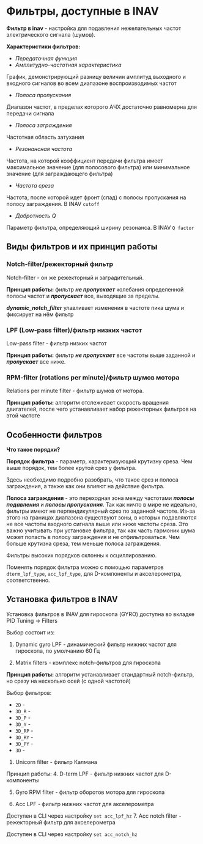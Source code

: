 # Фильтры, доступные в INAV

**Фильтр в inav** - настройка для подавления нежелательных частот электрического сигнала (шумов). 

**Характеристики фильтров:**
* _Передаточная функция_
* _Амплитудно-частотная характеристика_

График, демонстрирующий разницу величин амплитуд выходного и входного сигналов во всем диапазоне воспроизводимых частот
* _Полоса пропускания_

Диапазон частот, в пределах которого АЧХ достаточно равномерна для передачи сигнала
* _Полоса заграждения_

Частотная область затухания
* _Резонансная частота_ 

Частота, на которой коэффициент передачи фильтра имеет максимальное значение (для полосового фильтра) или минимальное значение (для заграждающего фильтра)
* _Частота среза_ 

Частота, после которой идет фронт (спад) с полосы пропускания на полосу заграждения. В INAV `cutoff`
* _Добротность Q_

Параметр фильтра, определяющий ширину резонанса. В INAV `Q factor`


## Виды фильтров и их принцип работы


### Notch-filter/режекторный фильтр
Notch-filter - он же режекторный и заградительный.

**Принцип работы:** фильтр ***не пропускает*** колебания определенной полосы частот и ***пропускает*** все, выходящие за пределы.

***dynamic_notch_filter*** улавливает изменения в частоте пика шума и фиксирует на нём фильтр

### LPF (Low-pass filter)/фильтр низких частот
Low-pass filter - фильтр низких частот

**Принцип работы:** фильтр ***не пропускает*** все частоты выше заданной и ***пропускает*** все ниже. 

### RPM-filter (rotations per minute)/фильтр шумов мотора

Relations per minute filter - фильтр шумов от мотора.

**Принцип работы:** алгоритм отслеживает скорость вращения двигателей, после чего устанавливает набор режекторных фильтров на этой частоте

## Особенности фильтров

**Что такое порядки?**

**Порядок фильтра** - параметр, характеризующий крутизну среза. Чем выше порядок, тем более крутой срез у фильтра.


Здесь необходимо подробно разобрать, что такое срез и полоса заграждения, а также как они влияют на действие фильтра. 

**Полоса заграждения** - это переходная зона между частотами ***полосы подавления*** и ***полосы пропускания***. Так как ничто в мире не идеально, фильтры имеют не перпендикулярный срез по заданной частоте. Из-за этого на границах диапазона существуют зоны, в которых подавляются не все частоты входного сигнала выше или ниже частоты среза. Это важно учитывать при установке фильтра, так как часть гармоник шума может попасть в полосу заграждения и не отфильтроваться. Чем больше крутизна среза, тем меньше полоса заграждения.

Фильтры высоких порядков склонны к осциллированию.

Поменять порядок фильтра можно с помощью параметров `dterm_lpf_type`, `acc_lpf_type`, для D-компоненты и акселерометра, соответственно.

## Установка фильтров в INAV

Установка фильтров в INAV для гироскопа (GYRO) доступна во вкладке PID Tuning -> Filters


Выбор состоит из:

1. Dynamic gyro LPF - динамический фильтр нижних частот для гироскопа, по умолчанию 60 Гц


2. Matrix filters - комплекс notch-фильтров для гироскопа


**Принцип работы:** алгоритм устанавливает стандартный notch-фильтр, но сразу на несколько осей (с одной частотой)

Выбор фильтров:

* `2D` - 
* `3D_R` -
* `3D_P` -
* `3D_Y` -
* `3D_RP` -
* `3D_RY` - 
* `3D_PY` -
* `3D` -

1. Unicorn filter - фильтр Калмана

Принцип работы:
4. D-term LPF - фильтр нижних частот для D-компоненты

5. Gyro RPM filter - фильтр оборотов мотора для гироскопа

6. Acc LPF - фильтр нижних частот для акселерометра

Доступен в CLI через настройку `set acc_lpf_hz`
7. Acc notch filter - режекторный фильтр для акселерометра

Доступен в CLI через настройку `set acc_notch_hz`
